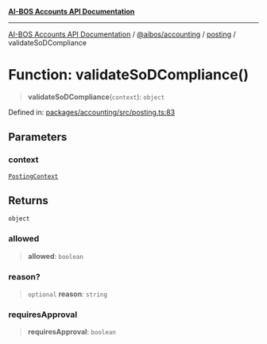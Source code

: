 [**AI-BOS Accounts API Documentation**](../../../../README.md)

***

[AI-BOS Accounts API Documentation](../../../../README.md) / [@aibos/accounting](../../README.md) / [posting](../README.md) / validateSoDCompliance

# Function: validateSoDCompliance()

> **validateSoDCompliance**(`context`): `object`

Defined in: [packages/accounting/src/posting.ts:83](https://github.com/pohlai88/accounts/blob/48103fb36d28b2b9bfb33472b6de2f719773cde9/packages/accounting/src/posting.ts#L83)

## Parameters

### context

[`PostingContext`](../interfaces/PostingContext.md)

## Returns

`object`

### allowed

> **allowed**: `boolean`

### reason?

> `optional` **reason**: `string`

### requiresApproval

> **requiresApproval**: `boolean`
